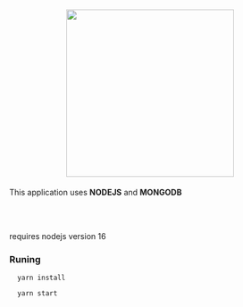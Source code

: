 
<h1 align="center">
 <img src="https://fontmeme.com/permalink/220407/994c3d87d8940b6a46d6947037172093.png" width="300px"></img>
</h1>

<p>This application uses <b>NODEJS</b> and <b>MONGODB</b></p>
<br></br>
<p>requires nodejs version 16</p>

###  **Runing**
```
  yarn install
```

```
  yarn start
```